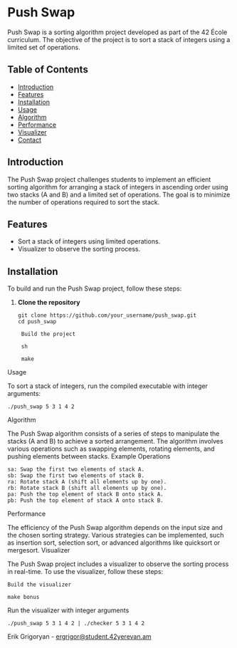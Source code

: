 # Push Swap

Push Swap is a sorting algorithm project developed as part of the 42 École curriculum. The objective of the project is to sort a stack of integers using a limited set of operations.

## Table of Contents

- [Introduction](#introduction)
- [Features](#features)
- [Installation](#installation)
- [Usage](#usage)
- [Algorithm](#algorithm)
- [Performance](#performance)
- [Visualizer](#visualizer)
- [Contact](#contact)

## Introduction

The Push Swap project challenges students to implement an efficient sorting algorithm for arranging a stack of integers in ascending order using two stacks (A and B) and a limited set of operations. The goal is to minimize the number of operations required to sort the stack.

## Features

- Sort a stack of integers using limited operations.
- Visualizer to observe the sorting process.

## Installation

To build and run the Push Swap project, follow these steps:

1. **Clone the repository**
   ```
   git clone https://github.com/your_username/push_swap.git
   cd push_swap

    Build the project

    sh

    make

Usage

To sort a stack of integers, run the compiled executable with integer arguments:

    ./push_swap 5 3 1 4 2

Algorithm

The Push Swap algorithm consists of a series of steps to manipulate the stacks (A and B) to achieve a sorted arrangement. The algorithm involves various operations such as swapping elements, rotating elements, and pushing elements between stacks.
Example Operations

    sa: Swap the first two elements of stack A.
    sb: Swap the first two elements of stack B.
    ra: Rotate stack A (shift all elements up by one).
    rb: Rotate stack B (shift all elements up by one).
    pa: Push the top element of stack B onto stack A.
    pb: Push the top element of stack A onto stack B.

Performance

The efficiency of the Push Swap algorithm depends on the input size and the chosen sorting strategy. Various strategies can be implemented, such as insertion sort, selection sort, or advanced algorithms like quicksort or mergesort.
Visualizer

The Push Swap project includes a visualizer to observe the sorting process in real-time. To use the visualizer, follow these steps:

    Build the visualizer

    make bonus

Run the visualizer with integer arguments

    ./push_swap 5 3 1 4 2 | ./checker 5 3 1 4 2

Erik Grigoryan - ergrigor@student.42yerevan.am
